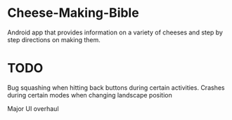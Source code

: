 Cheese-Making-Bible
===================

Android app that provides information on a variety of cheeses and step by step directions on making them.

TODO
====

Bug squashing when hitting back buttons during certain activities.
Crashes during certain modes when changing landscape position


Major UI overhaul
